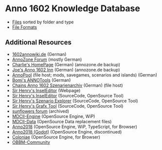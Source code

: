 # Anno 1602 Knowledge Database #

- [Files](./files/index.md) sorted by folder and type
- [File Formats](./file_formats/index.md)

## Additional Resources ##

- [1602annowiki.de](https://1602.annowiki.de/) (German)
- [AnnoZone Forum](https://annozone.de/forum/index.php?page=Board&boardID=18) (mostly German)
- [Charlie's HomePage](https://www.annozone.de/Charlie/) (German) (annozone.de backup)
- [Joe's Anno 1602 Inn](https://annozone.de/Joes1602Inn/) (German) (annozone.de backup)
- [AnnoPool](https://www.annopool.de/index.php?page=Category&categoryID=47&s=4ff0e5572f44cd55deaa17e695ca29d5b73ed661) (file host; mods, savegames, scenarios and islands) (German)
- [Bomi's ANNOTools](http://www.bomibomanns.de/ANNOTools/) (German)
- [Chains Anno 1602 Szenarienarchiv](http://1602-szenarien.annoarchiv.de/) (German) (file host)
- [Sir Henry's InselEditor](http://www.zur-borg.de/Anno1602/) (Webpage)
- [Sir Henry's InselEditor](https://github.com/wzurborg/1602-Island-Editor) (SourceCode, OpenSource Tool)
- [Sir Henry's Szenario Explorer](https://github.com/wzurborg/scenexplorer) (SourceCode, OpenSource Tool)
- [Sir Henry's Grafx Tool](https://github.com/wzurborg/grafx1602) (SourceCode, OpenSource Tool)
- [sunflowers forum](https://web.archive.org/web/*/sunflowers.de/discussion/*) (archived)
- [MDCII-Engine](https://github.com/roybaer/mdcii-engine) (OpenSource Engine, WiP)
- [MDCII-Data](https://github.com/roybaer/mdcii-data) (OpenSource Data replacement files)
- [Anno2018](https://github.com/cmfcmf/Anno2018) (OpenSource Engine, WiP, TypeScript, for Browser)
- [Anno2018 (Godot)](https://github.com/cmfcmf/Anno2018-godot) (OpenSource Engine, discontinued)
- [Coloniae](https://github.com/jakubjafra/coloniae) (OpenSource Engine, for Browser)
- [OBBM-Community](https://www.obbm.de/)

